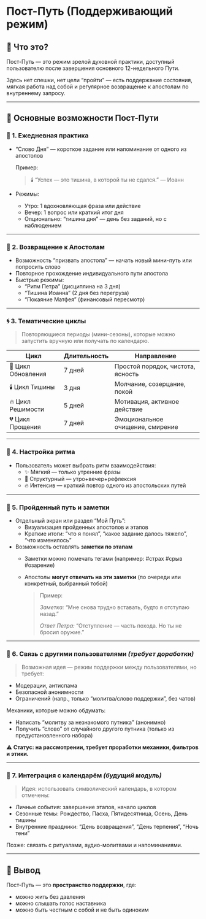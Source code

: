 # Пост-Путь (Поддерживающий режим)

## 🎯 Что это?

Пост-Путь — это режим зрелой духовной практики, доступный пользователю после завершения основного 12-недельного Пути.

Здесь нет спешки, нет цели “пройти” — есть поддержание состояния, мягкая работа над собой и регулярное возвращение к апостолам по внутреннему запросу.

---

## 🔄 Основные возможности Пост-Пути

### 📅 1. Ежедневная практика

- “Слово Дня” — короткое задание или напоминание от одного из апостолов
    
    Пример:
    
    > 🕯️ “Успех — это тишина, в которой ты не сдался.” — Иоанн
    > 
- Режимы:
    - Утро: 1 вдохновляющая фраза или действие
    - Вечер: 1 вопрос или краткий итог дня
    - Опционально: “тишина дня” — день без заданий, но с наблюдением

---

### 📜 2. Возвращение к Апостолам

- Возможность “призвать апостола” — начать новый мини-путь или попросить слово
- Повторное прохождение индивидуального пути апостола
- Быстрые режимы:
    - “Ритм Петра” (дисциплина на 3 дня)
    - “Тишина Иоанна” (2 дня без перегруза)
    - “Покаяние Матфея” (финансовый пересмотр)

---

### 🌀 3. Тематические циклы

> Повторяющиеся периоды (мини-сезоны), которые можно запустить вручную или получать по календарю.
> 

| Цикл | Длительность | Направление |
| --- | --- | --- |
| 🌱 Цикл Обновления | 7 дней | Простой порядок, чистота, ясность |
| 🕯️ Цикл Тишины | 3 дня | Молчание, созерцание, покой |
| 🔥 Цикл Решимости | 5 дней | Мотивация, активное действие |
| 💔 Цикл Прощения | 7 дней | Эмоциональное очищение, смирение |

---

### 🔔 4. Настройка ритма

- Пользователь может выбрать ритм взаимодействия:
    - ✨ Мягкий — только утренние фразы
    - 📿 Структурный — утро+вечер+рефлексия
    - 🔥 Интенсив — краткий повтор одного из апостольских путей

---

### 📘 5. Пройденный путь и заметки

- Отдельный экран или раздел “Мой Путь”:
    - Визуализация пройденных апостолов и этапов
    - Краткие итоги: “что я понял”, “какое задание далось тяжело”, “что изменилось”
- Возможность оставлять **заметки по этапам**
    - Заметки можно помечать тегами (например: #страх #срыв #озарение)
    - Апостолы **могут отвечать на эти заметки** (по очереди или конкретный, выбранный тобой)
        
        > Пример:
        > 
        > 
        > *Заметка:* “Мне снова трудно вставать, будто я отступаю назад.”
        > 
        > *Ответ Петра:* “Отступление — часть похода. Но ты не бросил оружие.”
        > 

---

### 🤝 6. Связь с другими пользователями *(требует доработки)*

> Возможная идея — режим поддержки между пользователями, но требует:
> 
- Модерации, антиспама
- Безопасной анонимности
- Ограничений (напр., только “молитва/слово поддержки”, без чатов)

Механики, которые можно обдумать:

- Написать “молитву за незнакомого путника” (анонимно)
- Получить “слово” от случайного другого путника (только из предустановленного набора)

⚠️ **Статус: на рассмотрении, требует проработки механики, фильтров и этики.**

---

### 📆 7. Интеграция с календарём *(будущий модуль)*

> Идея: использовать символический календарь, в котором отмечены:
> 
- Личные события: завершение этапов, начало циклов
- Сезонные темы: Рождество, Пасха, Пятидесятница, Осень, День тишины
- Внутренние праздники: “День возвращения”, “День терпения”, “Ночь тени”

Позже: связать с ритуалами, аудио-молитвами и напоминаниями.

---

## 💬 Вывод

Пост-Путь — это **пространство поддержки**, где:

- можно жить без давления
- можно слышать голос наставника
- можно быть честным с собой и не быть одиноким